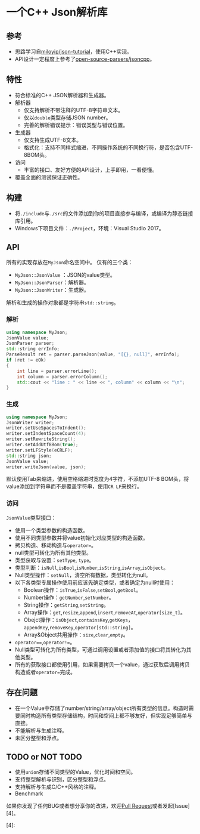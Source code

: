 # 一个C++ Json解析库

## 参考

- 思路学习自[miloyip/json-tutorial][1]，使用C++实现。
- API设计一定程度上参考了[open-source-parsers/jsoncpp][2]。

## 特性

- 符合标准的C++ JSON解析器和生成器。
- 解析器
    - 仅支持解析不带注释的UTF-8字符串文本。
    - 仅以`double`类型存储JSON number。
    - 完善的解析错误提示：错误类型与错误位置。
- 生成器
    - 仅支持生成UTF-8文本。
    - 格式化：支持不同样式缩进，不同操作系统的不同换行符，是否包含UTF-8BOM头。
- 访问
    - 丰富的接口、友好方便的API设计，上手即用，一看便懂。
- 覆盖全面的测试保证正确性。


## 构建

- 将`./include`与`./src`的文件添加到你的项目直接参与编译，或编译为静态链接库引用。
- Windows下项目文件：`./Project`，环境：Visual Studio 2017。


## API

所有的实现存放在`MyJson`命名空间中。
仅有的三个类：
- `MyJson::JsonValue` ：JSON的value类型。
- `MyJson::JsonParser`：解析器。
- `MyJson::JsonWriter`：生成器。

解析和生成的操作对象都是字符串`std::string`。

### 解析
```C++
using namespace MyJson;
JsonValue value;
JsonParser parser;
std::string errInfo;
ParseResult ret = parser.parseJson(value, "[{}, null]", errInfo);
if (ret != eOk)
{
    int line = parser.errorLine();
    int column = parser.errorColumn();
    std::cout << "line : " << line << ", column" << column << "\n";
}
```

### 生成
```C++
using namespace MyJson;
JsonWriter writer;
writer.setUseSpacesToIndent();
writer.setIndentSpaceCount(4);
writer.setRewriteString();
writer.setAddUtf8Bom(true);
writer.setLFStyle(eCRLF);
std::string json;
JsonValue value;
writer.writeJson(value, json);
```

默认使用Tab来缩进，使用空格缩进时宽度为4字符，不添加UTF-8 BOM头，将value添加到字符串而不是覆盖字符串，使用`CR LF`来换行。

### 访问

`JsonValue`类型接口：
- 使用一个类型参数的构造函数。
- 使用不同类型参数并将value初始化对应类型的构造函数。
- 拷贝构造、移动构造与`operator=`。
- null类型可转化为所有其他类型。
- 类型获取与设置：`setType`, `type`。
- 类型判断：`isNull`,`isBool`,`isNumber`,`isString`,`isArray`,`isObject`。
- Null类型操作：`setNull`，清空所有数据，类型转化为null。
- 以下各类型专属操作使用前应该先确定类型，或者确定为null时使用：
    - Boolean操作：`isTrue`,`isFalse`,`setBool`,`getBool`。
    - Number操作：`getNumber`,`setNumber`。
    - String操作：`getString`,`setString`。
    - Array操作：`get`,`resize`,`append`,`insert`,`removeAt`,`operator[size_t]`。
    - Obejct操作：`isObject`,`containsKey`,`getKeys`，`appendKey`,`removeKey`,`operator[std::string]`。
    - Array&Object共用操作：`size`,`clear`,`empty`。
- `operator==`,`operator!=`。
- Null类型可转化为所有类型，可通过调用设置或者添加值的接口将其转化为其他类型。
- 所有的获取接口都使用引用，如果需要拷贝一个value，通过获取后调用拷贝构造或者`operator=`完成。

## 存在问题
- 在一个Value中存储了number/string/array/object所有类型的信息。构造时需要同时构造所有类型存储结构，时间和空间上都不够友好，但实现足够简单与直接。
- 不能解析与生成注释。
- 未区分整型和浮点。


## TODO or NOT TODO

- 使用`union`存储不同类型的Value，优化时间和空间。
- 支持整型解析与识别，区分整型和浮点。
- 支持解析与生成C/C++风格的注释。
- Benchmark

如果你发现了任何BUG或者想分享你的改进，欢迎[Pull Request][3]或者发起[Issue][4]。

[1]: https://github.com/miloyip/json-tutorial
[2]: https://github.com/open-source-parsers/jsoncpp
[3]: https://github.com/aojueliuyun/JsonParserCpp/pulls
[4]: 